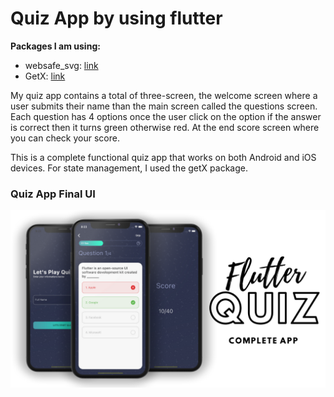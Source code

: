 # Quiz App by using flutter


**Packages I am using:**

- websafe_svg: [link](https://pub.dev/packages/websafe_svg)
- GetX: [link](https://pub.dev/packages/get)

My quiz app contains a total of three-screen, the welcome screen where a user submits their name than the main screen called the questions screen. Each question has 4 options once the user click on the option if the answer is correct then it turns green otherwise red. At the end score screen where you can check your score.

This is a complete functional quiz app that works on both Android and iOS devices. For state management, I used the getX package.

### Quiz App Final UI

<!-- ![Preview](/gif.gif) -->

![App UI](/ui.png)
